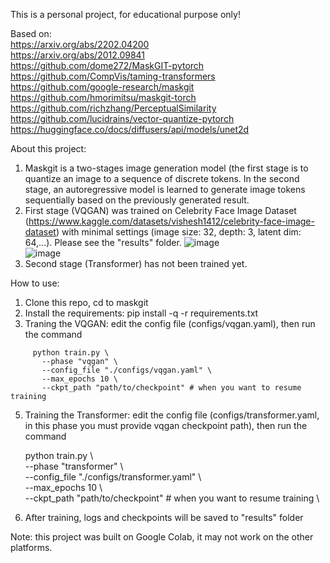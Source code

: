 This is a personal project, for educational purpose only!

Based on: \
  https://arxiv.org/abs/2202.04200 \
  https://arxiv.org/abs/2012.09841 \
  https://github.com/dome272/MaskGIT-pytorch \
  https://github.com/CompVis/taming-transformers \
  https://github.com/google-research/maskgit \
  https://github.com/hmorimitsu/maskgit-torch \
  https://github.com/richzhang/PerceptualSimilarity \
  https://github.com/lucidrains/vector-quantize-pytorch \
  https://huggingface.co/docs/diffusers/api/models/unet2d
  
About this project:
  1. Maskgit is a two-stages image generation model (the first stage is to quantize an image to a sequence of discrete tokens. In the second stage, an autoregressive model is learned to generate image tokens sequentially based on the previously generated result.
  2. First stage (VQGAN) was trained on Celebrity Face Image Dataset (https://www.kaggle.com/datasets/vishesh1412/celebrity-face-image-dataset) with minimal settings (image size: 32, depth: 3, latent dim: 64,...). Please see the "results" folder.
     ![image](https://github.com/tomsawyer0224/maskgit/assets/130035084/3b00811f-1fb4-471b-a998-18b3d6ed9e25) \
     ![image](https://github.com/tomsawyer0224/maskgit/assets/130035084/619dcad6-67fe-4ba3-b474-b5b32334b113)
  3. Second stage (Transformer) has not been trained yet.

How to use:
  1. Clone this repo, cd to maskgit
  2. Install the requirements: pip install -q -r requirements.txt
  3. Traning the VQGAN: edit the config file (configs/vqgan.yaml), then run the command
```
     python train.py \
       --phase "vqgan" \
       --config_file "./configs/vqgan.yaml" \
       --max_epochs 10 \
       --ckpt_path "path/to/checkpoint" # when you want to resume training
```
  5. Training the Transformer: edit the config file (configs/transformer.yaml, in this phase you must provide vqgan checkpoint path), then run the command
     
     python train.py \\\
       --phase "transformer" \\\
       --config_file "./configs/transformer.yaml" \\\
       --max_epochs 10 \\\
       --ckpt_path "path/to/checkpoint" # when you want to resume training \
  6. After training, logs and checkpoints will be saved to "results" folder

Note: this project was built on Google Colab, it may not work on the other platforms.
